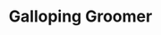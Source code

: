 ---
title: "Galloping Groomer"
url: /spring-garden-township/galloping-groomer/
shop: pet grooming
---